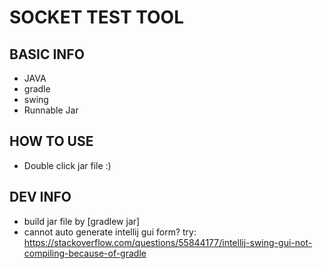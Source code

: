 # SOCKET TEST TOOL
## BASIC INFO
- JAVA
- gradle
- swing
- Runnable Jar
## HOW TO USE
- Double click jar file :)
## DEV INFO
- build jar file by [gradlew jar]
- cannot auto generate intellij gui form? try: https://stackoverflow.com/questions/55844177/intellij-swing-gui-not-compiling-because-of-gradle